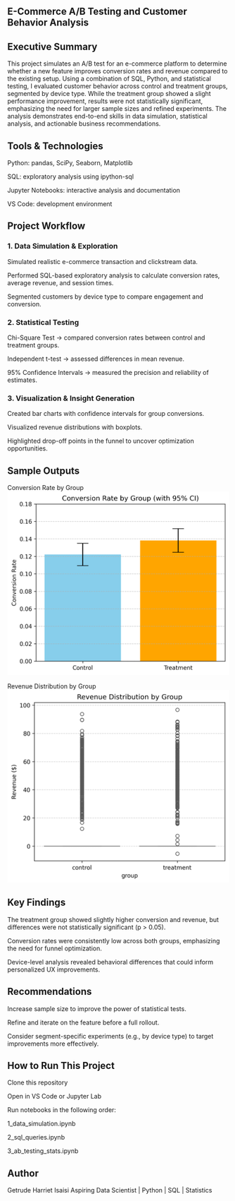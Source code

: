 ## E-Commerce A/B Testing and Customer Behavior Analysis
## Executive Summary

This project simulates an A/B test for an e-commerce platform to determine whether a new feature improves conversion rates and revenue compared to the existing setup. Using a combination of SQL, Python, and statistical testing, I evaluated customer behavior across control and treatment groups, segmented by device type. While the treatment group showed a slight performance improvement, results were not statistically significant, emphasizing the need for larger sample sizes and refined experiments. The analysis demonstrates end-to-end skills in data simulation, statistical analysis, and actionable business recommendations.

## Tools & Technologies

Python: pandas, SciPy, Seaborn, Matplotlib

SQL: exploratory analysis using ipython-sql

Jupyter Notebooks: interactive analysis and documentation

VS Code: development environment

## Project Workflow
### 1. Data Simulation & Exploration

Simulated realistic e-commerce transaction and clickstream data.

Performed SQL-based exploratory analysis to calculate conversion rates, average revenue, and session times.

Segmented customers by device type to compare engagement and conversion.

### 2. Statistical Testing

Chi-Square Test → compared conversion rates between control and treatment groups.

Independent t-test → assessed differences in mean revenue.

95% Confidence Intervals → measured the precision and reliability of estimates.

### 3. Visualization & Insight Generation

Created bar charts with confidence intervals for group conversions.

Visualized revenue distributions with boxplots.

Highlighted drop-off points in the funnel to uncover optimization opportunities.

## Sample Outputs

Conversion Rate by Group
![Conversion Rate Bar Chart](https://github.com/getrudeHarriet/ecommerce-ab-test/blob/main/images/conversion_rate.png?raw=true)  

Revenue Distribution by Group
![Revenue Boxplot](https://github.com/getrudeHarriet/ecommerce-ab-test/blob/main/images/revenue_distribution.png?raw=true) 


## Key Findings

The treatment group showed slightly higher conversion and revenue, but differences were not statistically significant (p > 0.05).

Conversion rates were consistently low across both groups, emphasizing the need for funnel optimization.

Device-level analysis revealed behavioral differences that could inform personalized UX improvements.

## Recommendations

Increase sample size to improve the power of statistical tests.

Refine and iterate on the feature before a full rollout.

Consider segment-specific experiments (e.g., by device type) to target improvements more effectively.

## How to Run This Project

Clone this repository

Open in VS Code or Jupyter Lab

Run notebooks in the following order:

1_data_simulation.ipynb

2_sql_queries.ipynb

3_ab_testing_stats.ipynb

## Author
Getrude Harriet Isaisi
Aspiring Data Scientist | Python | SQL | Statistics




